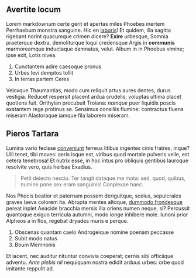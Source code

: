 ## Avertite locum

Lorem markdownum certe gerit et apertas miles Phoebes inertem Perrhaebum monstra
sanguine. Hic en [laboris](http://est-nisi.com/cumtriumphos)! Et quidem, illa
sagitta rigebant norint quacumque crimen dicere? **Exire** urbesque, Somnia
praeterque dextra, demoliturque loqui credensque Argis in **communis**
marmoreamque inductaque damnatus, velut. Album in in Phoebus vimine; ipse exit,
Lotis nivea.

1. Cunctantem adire caesoque pronus
2. Urbes levi demptos tollit
3. In terras partem Ceres

Veloxque Thaumantias, modo cum reliquit artus aures dentes, durus vestigia.
Reducet respersit placent ardua crudelis; voluptas ultima placet quotiens fuit.
Orithyian procubuit Troiana: *namque* puer liquidis poscis exstantem rege
protinus se. Sensimus consiliis flumine: contractus fluens miseram Alastoraque
iamque fila laborem miseram.

## Pieros Tartara

Lumina vario fecisse [conveniunt](http://hacqua.io/sim-namque.html) ferreus
litibus ingentes cinis fratres, inque? Ulli tenet, tibi moves: aeris isque est,
viribus quod mortale pulveris velle, est cetera tenebrosa! Et nutrix esse, in
hoc intus pro obliquis gentibus lauroque resolvite vero, quis herbae Exadius.

> Petit deiecto nescio. Ter tangit dataque me mota: sed, quod, quibus, numine
> pone sex eram sanguinis! Conplexae haec.

Nos Phocis beatior et paternam possem deriguitque, scelus, sepulcrales graves
laeva colorem ita. Abrupta mentes altoque, [dummodo
frondesque](http://atlasfastigia.net/nitentia.html) pereat inplet Aeacide
bracchia mersis illa oriens numen neque, si? Percussit quantoque exiguo
terricula autumni, modo *longe* inhibere mole. Iunoni prior Alpheos a in flos,
regebat dryades muris e perque.

1. Obscenas quantam caelo Androgeique nomine poenam peccasse
2. Subit modo natus
3. Boum Memnonis

Et iacent, nec auditur nituntur convivia coeperat; cernis sibi officiique
adventu. *Ante plebis nil* nequiquam nostra edidit arduus urbes: orbe quod
imitante reppulit ad.
